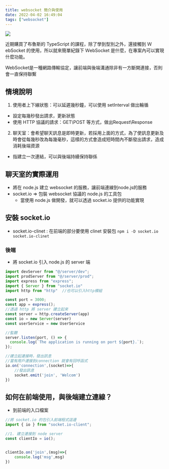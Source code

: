 ```yaml
---
title: websocket 簡介與使用
date: 2022-04-02 16:49:04
tags: ["websocket"] 
---
```


![](https://i.imgur.com/piRytMY.png)

近期購買了布魯斯的 TypeScript 的課程，除了學到型別之外，還接觸到 ＷebSocket 的使用，所以就來簡單紀錄下 ＷebSocket 是什麼，在專案內可以實現什麼功能。

WebSocket是一種網路傳輸協定，讓前端與後端溝通除非有一方斷開連接，否則會一直保持聯繫

## 情境說明
1. 使用者上下線狀態：可以延遲幾秒鐘，可以使用 setInterval 做出輪循
* 設定每幾秒發出請求，更新狀態
* 使用 HTTP 協議的請求：GET\POST 等方式，做出Request\Response
2. 聊天室：會希望聊天訊息是即時更新，若採用上面的方式，為了使訊息更新及時會從每幾秒改為每幾毫秒，這樣的方式會造成短時間內不斷發出請求，造成消耗後端資源
* 指建立一次連結，可以與後端持續保持聯係

## 聊天室的實際運用
* 將在 node.js 建立 websocket 的服務，讓前端連線到node.js的服務
* socket.io => 包裝 websocket 協議的 node.js 的工具包
	*  當使用 node.js 做開發，就可以透過 socket.io 提供的功能實現

## 安裝 socket.io
* socket.io-clinet : 在前端的部分要使用 clinet 安裝包
`npm i -D socket.io socket.io-clinet`

### 後端
* 將 socket.io 引入 node.js 的 server 端

```javascript
import devServer from "@/server/dev";
import prodServer from "@/server/prod";
import express from "express";
import { Server } from "socket.io"
import http from "http"  //也可以引入http模組

const port = 3000;
const app = express();
//透過 http 將 server 建立起來
const server = http.createServer(app)
const io = new Server(server)
const userService = new UserService

//監聽
server.listen(port, () => {
  console.log(`The application is running on port ${port}.`);
});

```

```typescript
//建立起連接時，發出訊息
//當有用戶連接到connection 就會有回呼函式
io.on('connection',(socket)=>{
	//發出訊息
	socket.emit('join', 'Welcom')
})
```


## 如何在前端使用，與後端建立連線？
* 到前端的入口檔案

```typescript
//將 socket.io 的包引入前端程式這邊
import { io } from "socket.io-client";

//1. 建立連接到 node server
const clientIo = io();


clientIo.on('join',(msg)=>{
	console.log('msg',msg)
})
```
